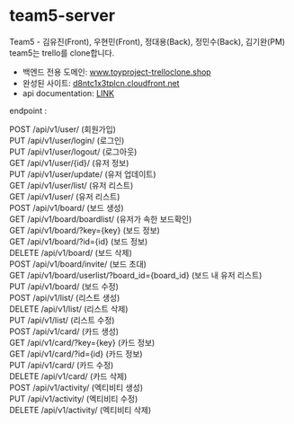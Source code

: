 # team5-server

Team5 - 김유진(Front), 우현민(Front), 정대용(Back), 정민수(Back), 김기완(PM)
team5는 trello를 clone합니다.

- 백엔드 전용 도메인: www.toyproject-trelloclone.shop  
- 완성된 사이트: [d8ntc1x3tplcn.cloudfront.net](d8ntc1x3tplcn.cloudfront.net)  
- api documentation: [LINK](https://docs.google.com/document/d/1-1lXespTjti7DgOsNiLmjI6QkhyT5TzljXeTluanZKk/edit?usp=sharing)

endpoint : 

POST /api/v1/user/ (회원가입)  
PUT /api/v1/user/login/ (로그인)  
PUT /api/v1/user/logout/ (로그아웃)  
GET /api/v1/user/{id}/ (유저 정보)  
PUT /api/v1/user/update/ (유저 업데이트)  
GET /api/v1/user/list/ (유저 리스트)  
GET /api/v1/user/ (유저 리스트)  
POST /api/v1/board/ (보드 생성)  
GET /api/v1/board/boardlist/ (유저가 속한 보드확인)  
GET /api/v1/board/?key={key} (보드 정보)  
GET /api/v1/board/?id={id} (보드 정보)  
DELETE /api/v1/board/ (보드 삭제)  
POST /api/v1/board/invite/ (보드 초대)  
GET /api/v1/board/userlist/?board_id={board_id} (보드 내 유저 리스트)  
PUT /api/v1/board/ (보드 수정)  
POST /api/v1/list/ (리스트 생성)  
DELETE /api/v1/list/ (리스트 삭제)  
PUT /api/v1/list/ (리스트 수정)  
POST /api/v1/card/ (카드 생성)  
GET /api/v1/card/?key={key} (카드 정보)  
GET /api/v1/card/?id={id} (카드 정보)  
PUT /api/v1/card/ (카드 수정)  
DELETE  /api/v1/card/ (카드 삭제)  
POST /api/v1/activity/ (엑티비티 생성)  
PUT /api/v1/activity/ (엑티비티 수정)  
DELETE /api/v1/activity/ (엑티비티 삭제)  
